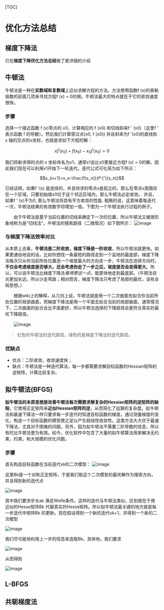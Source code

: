 [TOC]
# 优化方法总结
## 梯度下降法
已在**梯度下降优化方法总结**做了更详细的介绍
## 牛顿法
牛顿法是一种在**实数域和复数域**上近似求解方程的方法。方法使用函数f (x)的泰勒级数的前面几项来寻找方程f (x) = 0的根。牛顿法最大的特点就在于它的收敛速度很快。
### 步骤
选择一个接近函数 f (x)零点的 x0，计算相应的 f (x0) 和切线斜率f  ' (x0)（这里f ' 表示函数 f  的导数）。然后我们计算穿过点(x0,  f  (x0)) 并且斜率为f '(x0)的直线和 x 轴的交点的x坐标，也就是求如下方程的解：
```math
xf^{'}(x_0)+f(x_0)-x_0f^{'}(x_0)=0
```
我们将新求得的点的 x 坐标命名为x1，通常x1会比x0更接近方程f  (x) = 0的解。因此我们现在可以利用x1开始下一轮迭代。迭代公式可化简为如下所示：
```math
x_{n+1}=x_n-\frac{f(x_n)}{f^{'}(x_n)}
```
已经证明，如果f  '(x) 是连续的，并且待求的零点x是孤立的，那么在零点x周围存在一个区域，只要初始值x0位于这个邻近区域内，那么牛顿法必定收敛。 并且，如果f  ' (x)不为0, 那么牛顿法将具有平方收敛的性能. 粗略的说，这意味着每迭代一次，牛顿法结果的有效数字将增加一倍。下图为一个牛顿法执行过程的例子。

　　由于牛顿法是基于当前位置的切线来确定下一次的位置，所以牛顿法又被很形象地称为是"切线法"。牛顿法的搜索路径（二维情况）如下图所示：
![image](https://images2017.cnblogs.com/blog/1022856/201709/1022856-20170916202719078-1588446775.gif)
### 与梯度下降法效率对比
从本质上去看，**牛顿法是二阶收敛，梯度下降是一阶收敛**，所以牛顿法就更快。如果更通俗地说的话，比如你想找一条最短的路径走到一个盆地的最底部，梯度下降法每次只从你当前所处位置选一个坡度最大的方向走一步，牛顿法在选择方向时，**不仅会考虑坡度是否够大，还会考虑你走了一步之后，坡度是否会变得更大**。所以，可以说牛顿法比梯度下降法*看得更远一点*，能更快地走到最底部。（牛顿法目光更加长远，所以少走弯路；相对而言，梯度下降法只考虑了局部的最优，没有全局思想。）

　　根据wiki上的解释，从几何上说，牛顿法就是用一个二次曲面去拟合你当前所处位置的局部曲面，而梯度下降法是用一个平面去拟合当前的局部曲面，通常情况下，二次曲面的拟合会比平面更好，所以牛顿法选择的下降路径会更符合真实的最优下降路径。

　　![image](https://images2017.cnblogs.com/blog/1022856/201709/1022856-20170916202746985-1087770168.png)
> 红色的牛顿法的迭代路径，绿色的是梯度下降法的迭代路径。

### 优缺点
- 优点：二阶收敛，收敛速度快；
- 缺点：牛顿法是一种迭代算法，每一步都需要求解目标函数的Hessian矩阵的逆矩阵，计算比较复杂。
## 拟牛顿法(BFGS)
**拟牛顿法的本质思想是改善牛顿法每次需要求解复杂的Hessian矩阵的逆矩阵的缺陷**，它使用正定矩阵来**近似Hessian矩阵的逆**，从而简化了运算的复杂度。拟牛顿法和最速下降法一样只要求每一步迭代时知道目标函数的梯度。通过测量梯度的变化，构造一个目标函数的模型使之足以产生超线性收敛性。这类方法大大优于最速下降法，尤其对于困难的问题。另外，因为拟牛顿法不需要二阶导数的信息，所以有时比牛顿法更为有效。如今，优化软件中包含了大量的拟牛顿算法用来解决无约束，约束，和大规模的优化问题。
### 步骤
首先构造目标函数在当前迭代xk的二次模型：
![image](https://images0.cnblogs.com/blog2015/764050/201508/222253268161863.png)

这里Bk是一个对称正定矩阵，于是我们取这个二次模型的最优解作为搜索方向，并且得到新的迭代点

![image](https://images0.cnblogs.com/blog2015/764050/201508/222254384106201.png)

其中我们要求步长ak 满足Wolfe条件。这样的迭代与牛顿法类似，区别就在于用近似的Hesse矩阵Bk  代替真实的Hesse矩阵。所以拟牛顿法最关键的地方就是每一步迭代中矩阵Bk 的更新。现在假设得到一个新的迭代xk+1，并得到一个新的二次模型

![image](https://images0.cnblogs.com/blog2015/764050/201508/222256385508904.png)

我们尽可能地利用上一步的信息来选取Bk。具体地，我们要求

![image](https://images0.cnblogs.com/blog2015/764050/201508/222257530664204.png)

从而得到

![image](https://images0.cnblogs.com/blog2015/764050/201508/222258392223638.png)

## L-BFGS

## 共轭梯度法